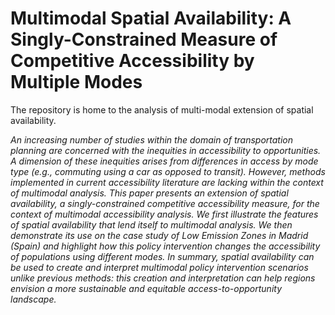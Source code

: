 
<!-- README.md is generated from README.Rmd. Please edit that file -->

# Multimodal Spatial Availability: A Singly-Constrained Measure of Competitive Accessibility by Multiple Modes

The repository is home to the analysis of multi-modal extension of
spatial availability.

*An increasing number of studies within the domain of transportation
planning are concerned with the inequities in accessibility to
opportunities. A dimension of these inequities arises from differences
in access by mode type (e.g., commuting using a car as opposed to
transit). However, methods implemented in current accessibility
literature are lacking within the context of multimodal analysis. This
paper presents an extension of spatial availability, a
singly-constrained competitive accessibility measure, for the context of
multimodal accessibility analysis. We first illustrate the features of
spatial availability that lend itself to multimodal analysis. We then
demonstrate its use on the case study of Low Emission Zones in Madrid
(Spain) and highlight how this policy intervention changes the
accessibility of populations using different modes. In summary, spatial
availability can be used to create and interpret multimodal policy
intervention scenarios unlike previous methods: this creation and
interpretation can help regions envision a more sustainable and
equitable access-to-opportunity landscape.*

<!-- badges: start -->
<!-- badges: end -->
